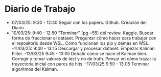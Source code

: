 # Diario de Trabajo
- 07/03/25:	9:30 - 12:30	Seguir con los papers. Github. Creación del Diario.
- 10/03/25:	9:40 - 12:50	"Terminar" (pg ~55) del review. Kaggle. Buscar forma de fraccionar el dataset.
	Preguntar cómo hacer para trabajar con el repositorio desde WSL. Cómo funcionan los pip y demás en WSL.	
-11/03/25:	9:40 - 13:15	Descargar y procesar dataset. Empezar Kalman Filter.
-13/03/25	9:45 - 13:05	Debatir cómo se hace el Kalman bien. Corregir y tomar valores de test y no de truth. 
	Pensar en cómo trazar la trayectoria inicial con pares de hits.
-17/03/25	9:50 - 13:05	Terminar algoritmos del Kalman.
